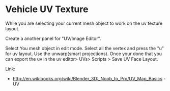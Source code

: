 # Vehicle UV Texture #
While you are selecting your current mesh object to work on the uv texture layout.

Create a another panel for "UV/Image Editor".

Select You mesh object in edit mode. Select all the vertex and press the "u" for uv layout. Use the unwarp(smart projections). Once your done that you can export the uv in the uv editor> UVs> Scripts > Save UV Face Layout.

Link:
  * http://en.wikibooks.org/wiki/Blender_3D:_Noob_to_Pro/UV_Map_Basics -UV